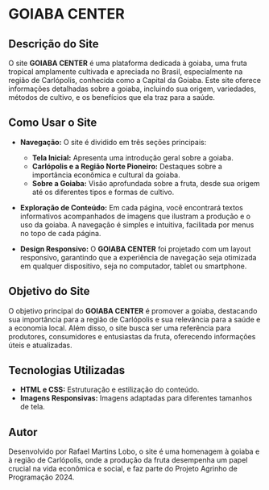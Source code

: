 # GOIABA CENTER

## Descrição do Site

O site **GOIABA CENTER** é uma plataforma dedicada à goiaba, uma fruta tropical amplamente cultivada e apreciada no Brasil, especialmente na região de Carlópolis, conhecida como a Capital da Goiaba. Este site oferece informações detalhadas sobre a goiaba, incluindo sua origem, variedades, métodos de cultivo, e os benefícios que ela traz para a saúde.

## Como Usar o Site

- **Navegação:** O site é dividido em três seções principais:
  - **Tela Inicial:** Apresenta uma introdução geral sobre a goiaba.
  - **Carlópolis e a Região Norte Pioneiro:** Destaques sobre a importância econômica e cultural da goiaba.
  - **Sobre a Goiaba:** Visão aprofundada sobre a fruta, desde sua origem até os diferentes tipos e formas de cultivo.
  
- **Exploração de Conteúdo:** Em cada página, você encontrará textos informativos acompanhados de imagens que ilustram a produção e o uso da goiaba. A navegação é simples e intuitiva, facilitada por menus no topo de cada página.

- **Design Responsivo:** O **GOIABA CENTER** foi projetado com um layout responsivo, garantindo que a experiência de navegação seja otimizada em qualquer dispositivo, seja no computador, tablet ou smartphone.

## Objetivo do Site

O objetivo principal do **GOIABA CENTER** é promover a goiaba, destacando sua importância para a região de Carlópolis e sua relevância para a saúde e a economia local. Além disso, o site busca ser uma referência para produtores, consumidores e entusiastas da fruta, oferecendo informações úteis e atualizadas.

## Tecnologias Utilizadas

- **HTML e CSS:** Estruturação e estilização do conteúdo.
- **Imagens Responsivas:** Imagens adaptadas para diferentes tamanhos de tela.

## Autor

Desenvolvido por Rafael Martins Lobo, o site é uma homenagem à goiaba e à região de Carlópolis, onde a produção da fruta desempenha um papel crucial na vida econômica e social, e faz parte do Projeto Agrinho de Programação 2024.
